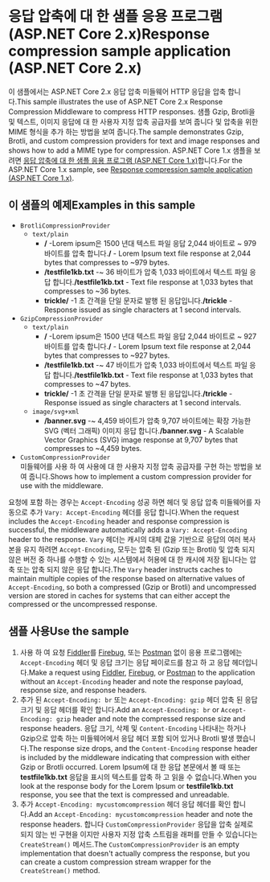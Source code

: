 # <a name="response-compression-sample-application-aspnet-core-2x"></a><span data-ttu-id="05362-101">응답 압축에 대 한 샘플 응용 프로그램 (ASP.NET Core 2.x)</span><span class="sxs-lookup"><span data-stu-id="05362-101">Response compression sample application (ASP.NET Core 2.x)</span></span>

<span data-ttu-id="05362-102">이 샘플에서는 ASP.NET Core 2.x 응답 압축 미들웨어 HTTP 응답을 압축 합니다.</span><span class="sxs-lookup"><span data-stu-id="05362-102">This sample illustrates the use of ASP.NET Core 2.x Response Compression Middleware to compress HTTP responses.</span></span> <span data-ttu-id="05362-103">샘플 Gzip, Brotli을 및 텍스트, 이미지 응답에 대 한 사용자 지정 압축 공급자를 보여 줍니다 및 압축을 위한 MIME 형식을 추가 하는 방법을 보여 줍니다.</span><span class="sxs-lookup"><span data-stu-id="05362-103">The sample demonstrates Gzip, Brotli, and custom compression providers for text and image responses and shows how to add a MIME type for compression.</span></span> <span data-ttu-id="05362-104">ASP.NET Core 1.x 샘플을 보려면 [응답 압축에 대 한 샘플 응용 프로그램 (ASP.NET Core 1.x)](https://github.com/aspnet/AspNetCore.Docs/tree/master/aspnetcore/performance/response-compression/samples/1.x)합니다.</span><span class="sxs-lookup"><span data-stu-id="05362-104">For the ASP.NET Core 1.x sample, see [Response compression sample application (ASP.NET Core 1.x)](https://github.com/aspnet/AspNetCore.Docs/tree/master/aspnetcore/performance/response-compression/samples/1.x).</span></span>

## <a name="examples-in-this-sample"></a><span data-ttu-id="05362-105">이 샘플의 예제</span><span class="sxs-lookup"><span data-stu-id="05362-105">Examples in this sample</span></span>

* `BrotliCompressionProvider`
  * `text/plain`
    * <span data-ttu-id="05362-106">**/** -Lorem ipsum은 1500 년대 텍스트 파일 응답 2,044 바이트로 ~ 979 바이트를 압축 합니다.</span><span class="sxs-lookup"><span data-stu-id="05362-106">**/** - Lorem Ipsum text file response at 2,044 bytes that compresses to ~979 bytes.</span></span>
    * <span data-ttu-id="05362-107">**/testfile1kb.txt** -~ 36 바이트가 압축 1,033 바이트에서 텍스트 파일 응답 합니다.</span><span class="sxs-lookup"><span data-stu-id="05362-107">**/testfile1kb.txt** - Text file response at 1,033 bytes that compresses to ~36 bytes.</span></span>
    * <span data-ttu-id="05362-108">**trickle/** -1 초 간격을 단일 문자로 발행 된 응답입니다.</span><span class="sxs-lookup"><span data-stu-id="05362-108">**/trickle** - Response issued as single characters at 1 second intervals.</span></span>
* `GzipCompressionProvider`
  * `text/plain`
    * <span data-ttu-id="05362-109">**/** -Lorem ipsum은 1500 년대 텍스트 파일 응답 2,044 바이트로 ~ 927 바이트를 압축 합니다.</span><span class="sxs-lookup"><span data-stu-id="05362-109">**/** - Lorem Ipsum text file response at 2,044 bytes that compresses to ~927 bytes.</span></span>
    * <span data-ttu-id="05362-110">**/testfile1kb.txt** -~ 47 바이트가 압축 1,033 바이트에서 텍스트 파일 응답 합니다.</span><span class="sxs-lookup"><span data-stu-id="05362-110">**/testfile1kb.txt** - Text file response at 1,033 bytes that compresses to ~47 bytes.</span></span>
    * <span data-ttu-id="05362-111">**trickle/** -1 초 간격을 단일 문자로 발행 된 응답입니다.</span><span class="sxs-lookup"><span data-stu-id="05362-111">**/trickle** - Response issued as single characters at 1 second intervals.</span></span>
  * `image/svg+xml`
    * <span data-ttu-id="05362-112">**/banner.svg** -~ 4,459 바이트가 압축 9,707 바이트에는 확장 가능한 SVG (벡터 그래픽) 이미지 응답 합니다.</span><span class="sxs-lookup"><span data-stu-id="05362-112">**/banner.svg** - A Scalable Vector Graphics (SVG) image response at 9,707 bytes that compresses to ~4,459 bytes.</span></span>
* `CustomCompressionProvider`<br><span data-ttu-id="05362-113">미들웨어를 사용 하 여 사용에 대 한 사용자 지정 압축 공급자를 구현 하는 방법을 보여 줍니다.</span><span class="sxs-lookup"><span data-stu-id="05362-113">Shows how to implement a custom compression provider for use with the middleware.</span></span>

<span data-ttu-id="05362-114">요청에 포함 하는 경우는 `Accept-Encoding` 성공 하면 헤더 및 응답 압축 미들웨어를 자동으로 추가 `Vary: Accept-Encoding` 헤더를 응답 합니다.</span><span class="sxs-lookup"><span data-stu-id="05362-114">When the request includes the `Accept-Encoding` header and response compression is successful, the middleware automatically adds a `Vary: Accept-Encoding` header to the response.</span></span> <span data-ttu-id="05362-115">`Vary` 헤더는 캐시의 대체 값을 기반으로 응답의 여러 복사본을 유지 하려면 `Accept-Encoding`, 모두는 압축 된 (Gzip 또는 Brotli) 및 압축 되지 않은 버전 중 하나를 수행할 수 있는 시스템에서 허용에 대 한 캐시에 저장 됩니다는 압축 또는 압축 되지 않은 응답 합니다.</span><span class="sxs-lookup"><span data-stu-id="05362-115">The `Vary` header instructs caches to maintain multiple copies of the response based on alternative values of `Accept-Encoding`, so both a compressed (Gzip or Brotli) and uncompressed version are stored in caches for systems that can either accept the compressed or the uncompressed response.</span></span>

## <a name="use-the-sample"></a><span data-ttu-id="05362-116">샘플 사용</span><span class="sxs-lookup"><span data-stu-id="05362-116">Use the sample</span></span>

1. <span data-ttu-id="05362-117">사용 하 여 요청 [Fiddler](http://www.telerik.com/fiddler)를 [Firebug](http://getfirebug.com/), 또는 [Postman](https://www.getpostman.com/) 없이 응용 프로그램에는 `Accept-Encoding` 헤더 및 응답 크기는 응답 페이로드를 참고 하 고 응답 헤더입니다.</span><span class="sxs-lookup"><span data-stu-id="05362-117">Make a request using [Fiddler](http://www.telerik.com/fiddler), [Firebug](http://getfirebug.com/), or [Postman](https://www.getpostman.com/) to the application without an `Accept-Encoding` header and note the response payload, response size, and response headers.</span></span>
1. <span data-ttu-id="05362-118">추가 된 `Accept-Encoding: br` 또는 `Accept-Encoding: gzip` 헤더 압축 된 응답 크기 및 응답 헤더를 확인 합니다.</span><span class="sxs-lookup"><span data-stu-id="05362-118">Add an `Accept-Encoding: br` or `Accept-Encoding: gzip` header and note the compressed response size and response headers.</span></span> <span data-ttu-id="05362-119">응답 크기, 삭제 및 `Content-Encoding` 나타내는 하거나 Gzip으로 압축 하는 미들웨어에서 응답 헤더 포함 되어 있거나 Brotli 발생 했습니다.</span><span class="sxs-lookup"><span data-stu-id="05362-119">The response size drops, and the `Content-Encoding` response header is included by the middleware indicating that compression with either Gzip or Brotli occurred.</span></span> <span data-ttu-id="05362-120">Lorem Ipsum에 대 한 응답 본문에서 볼 때 또는 **testfile1kb.txt** 응답을 표시의 텍스트를 압축 하 고 읽을 수 없습니다.</span><span class="sxs-lookup"><span data-stu-id="05362-120">When you look at the response body for the Lorem Ipsum or **testfile1kb.txt** response, you see that the text is compressed and unreadable.</span></span>
1. <span data-ttu-id="05362-121">추가 `Accept-Encoding: mycustomcompression` 헤더 응답 헤더를 확인 합니다.</span><span class="sxs-lookup"><span data-stu-id="05362-121">Add an `Accept-Encoding: mycustomcompression` header and note the response headers.</span></span> <span data-ttu-id="05362-122">합니다 `CustomCompressionProvider` 응답을 압축 실제로 되지 않는 빈 구현을 이지만 사용자 지정 압축 스트림을 래퍼를 만들 수 있습니다는 `CreateStream()` 메서드.</span><span class="sxs-lookup"><span data-stu-id="05362-122">The `CustomCompressionProvider` is an empty implementation that doesn't actually compress the response, but you can create a custom compression stream wrapper for the `CreateStream()` method.</span></span>
